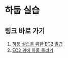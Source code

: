 # 하둡 실습

## 링크 바로 가기

1. [하둡 실습을 위한 EC2 발급](create-ec2-instance.md)
1. [EC2 위에 하둡 올리기](hdfs-on-ec2.md)
